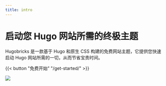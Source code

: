 ```yaml
---
title: intro
---
```


# 启动您 Hugo 网站所需的终极主题

Hugobricks 是一款基于 Hugo 和原生 CSS 构建的免费网站主题，它提供您快速启动 Hugo 网站所需的一切，从而节省宝贵时间。

{{< button "免费开始" "/get-started/" >}}

![](/uploads/brick_intro.png)
